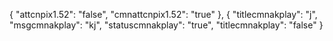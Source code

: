 {
"attcnpix1.52": "false",
"cmnattcnpix1.52": "true"
},
{
"titlecmnakplay": "j",
"msgcmnakplay": "kj",
"statuscmnakplay": "true",
"titlecmnakplay": "false"
}


